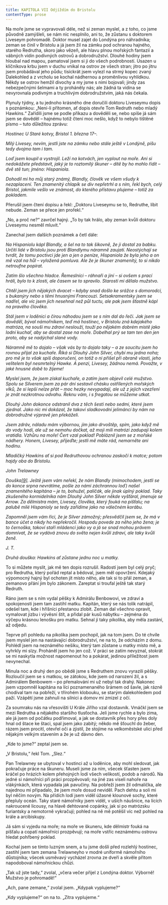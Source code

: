 ```yaml
---
title: KAPITOLA VII Odjíždím do Bristolu
contentType: prose
---
```


<section>

Na moře jsme se vypravovali déle, než si zeman myslel, a z toho, co jsme původně zamýšleli, se nám nic nesplnilo, ani to, že zůstanu s doktorem Liveseym pohromadě. Doktor musel zajet do Londýna pro náhradníka; zeman se činil v Bristolu a já jsem žil na zámku pod ochranou hajného, starého Redrutha, skoro jako vězeň, ale hlavu plnou mořských fantazií a vábných vidin podivných ostrovů a dobrodružství. Dlouhé hodiny jsem hloubal nad mapou, pamatoval jsem si ji do všech podrobností. Usazen u klíčníkova krbu jsem v duchu vnikal na ostrov ze všech stran; jitro po jitru jsem probádával jeho půdu; tisíckrát jsem vylezl na strmý kopec zvaný Dalekohled a z vrcholu se kochal nádhernou a proměnlivou vyhlídkou. Někdy se ostrov hemžil divochy a my jsme s nimi bojovali; jindy zas nebezpečnými šelmami a ty proháněly nás; ale žádná ta vidina se nevyrovnala podivným a truchlivým dobrodružstvím, jaká nás čekala.

Plynuly týdny, a tu jednoho krásného dne doručili doktoru Liveseymu dopis s poznámkou: „Není-li přítomen, ať dopis otevře Tom Redruth nebo mladý Hawkins.“ Zařídili jsme se podle příkazu a dověděli se, nebo spíše já sám jsem se dověděl – hajnému totiž čtení moc nešlo, když to nebylo tištěné písmo – tuto důležitou zprávu:

_Hostinec U Staré kotvy, Bristol 1. března 17–._

_Milý Livesey, nevím, jestli jste na zámku nebo stále ještě v Londýně, píšu tedy dvojmo tam i tam._

_Loď jsem koupil a vystrojil. Leží na kotvách, jen vyplout na moře. Ani si nedokážete představit, jaký je to roztomilý škuner – dítě by ho mohlo řídit – dvě stě tun; jméno: Hispaniola._

_Dohodil mi ho můj starý známý, Blandly, člověk ve všem všudy k nezaplacení. Ten znamenitý chlapík se div nepřetrhl a s ním, řekl bych, celý Bristol, jakmile vešlo ve známost, do kterého přístavu plujeme – totiž za pokladem._

Přerušil jsem čtení dopisu a řekl: „Doktoru Liveseymu se to, Redruthe, líbit nebude. Zeman se přece jen prořekl.“

„No, a proč ne?“ zavrčel hajný. „To by tak hrálo, aby zeman kvůli doktoru Liveseymu nesměl mluvit.“

Zanechal jsem dalších poznámek a četl dále:

_Na Hispaniolu kápl Blandly, a šel na to tak šikovně, že ji dostal za babku. Určití lidé v Bristolu jsou proti Blandlymu náramně zaujatí. Neostýchají se tvrdit, že tomu poctivci jde jen a jen o peníze, Hispaniola že byla jeho a on mě vzal na hůl – vyložená pomluva. Ale že je škuner znamenitý, to si nikdo netroufne popírat._

_Zatím šlo všechno hladce. Řemeslníci – ráhnaři a jiní – si ovšem s prací hráli, bylo to k zlosti, ale časem se to spravilo. Starosti mi dělalo mužstvo._

_Chtěl jsem jich nějakých dvacet – kdyby snad došlo ke srážce s domorodci, s bukanýry nebo s těmi hnusnými Francouzi. Setsakramentsky jsem se nadřel, ale víc jsem jich nesehnal než půl tuctu, ale pak jsem šťastně kápl na pravého člověka._

_Stál jsem v loděnici a čirou náhodou jsem se s ním dal do řeči. Jak jsem se dověděl, býval námořníkem, teď má hostinec, v Bristolu zná kdejakého matróza, na souši mu zdraví neslouží, touží po nějakém dobrém místě jako lodní kuchař, aby se dostal zase na moře. Dobelhal prý se tam ten den jen proto, aby se nadýchal slané vody._

_Náramně mě to dojalo – však vás by to dojalo taky – a ze soucitu jsem ho rovnou přijal za kuchaře. Říká si Dlouhý John Silver, chybí mu jedna noha; pro mě je to však spíš doporučení, on totiž o ni přišel při obraně vlasti, jeho velitelem byl nesmrtelný Hawke. A penzi, Livesey, žádnou nemá. Považte, v jaké hnusné době to žijeme!_

_Myslel jsem, že jsem získal kuchaře, a zatím jsem objevil celé mužstvo. Spolu se Silverem jsem za pár dní sestavil chásku ostřílených mořských vlků, že si lepší nelze přát – moc hezky nevypadají, ale už z jejich vzezření je znát nezkrotnou odvahu. Řeknu vám, i s fregatou se můžeme utkat._

_Dlouhý John dokonce odstranil dva z těch šesti nebo sedmi, které jsem zjednal. Jako nic mi dokázal, že takoví sladkovodní jelimánci by nám na dobrodružné výpravě jen překáželi._

_Jsem zdráv, náladu mám výbornou, jím jako drvoštěp, spím, jako když mě do vody hodí, ale už se nemohu dočkat, až moji milí matrózi zadupají kolem vratidla. Vzhůru na moře! Čert vzal poklad! Pobláznil jsem se z mořské nádhery. Honem, Livesey, přijeďte; jestli mě máte rád, nemarněte ani hodinu._

_Mladičký Hawkins ať si pod Redruthovou ochranou zaskočí k matce; potom hajdy oba do Bristolu._

_John Trelawney_

__Douška_[\[9\]](./resources/undefined). Ještě jsem vám neřekl, že nám Blandly (mimochodem, jestli se do konce srpna nevrátíme, pošle za námi záchrannou loď) našel znamenitého kapitána – je to, bohužel, paličák, ale jinak úplný poklad. Taky zkušeného kormidelníka nám Dlouhý John Silver někde vyšťáral, jmenuje se Arrow. Za dělmistra mám, Livesey, člověka, který fouká na píšťalu; na palubě milé Hispanioly se tedy zařídíme jako na válečném korábu._

_Zapomněl jsem vám říci, že je Silver zámožný; přesvědčil jsem se, že má v bance účet a nikdy ho nepřekročil. Hospodu povede za něho jeho žena; je to černoška, takoví staří mládenci jako vy a já se snad mohou právem domnívat, že se vydává znovu do světa nejen kvůli zdraví, ale taky kvůli ženě._

_J. T._

__Druhá douška:_ Hawkins ať zůstane jednu noc u matky._

To si můžete myslit, jak mě ten dopis rozrušil. Radostí jsem byl celý pryč; pro Redrutha, který pořád reptal a bědoval, jsem měl opovržení. Kdejaký výpomocný hajný byl ochoten jít místo něho, ale tak si to přál zeman, a zemanovo přání jim bylo zákonem. Zareptat si troufal ještě tak starý Redruth.

Ráno jsem se s ním vydal pěšky k Admirálu Benbowovi, ve zdraví a spokojenosti jsem tam zastihl matku. Kapitán, který se nás tolik natrápil, odešel tam, kde i hříšníci přestanou zlobit. Zeman dal všechno opravit, vymalovat jizbu i vývěsní štít, a přidal pár kusů nábytku – zejména do výčepu krásnou lenošku pro matku. Sehnal jí taky pikolíka, aby měla zastání, až odjedu.

Teprve při pohledu na pikolíka jsem pochopil, jak na tom jsem. Do té chvíle jsem myslel jen na nastávající dobrodružství, ne na to, že odcházím z domu. Pohlédl jsem na neznámého nešiku, který tam zůstane u matky místo mě, a vyhrkly mi slzy. Proháněl jsem ho jen což. V práci se zatím nevyznal, stokrát se mi naskytla možnost napomenout ho a pokárat, jedinou příležitost jsem nevynechal.

Minula noc a druhý den po obědě jsme s Redruthem znovu vyrazili pěšky. Rozloučil jsem se s matkou, se zátokou, kde jsem od narození žil, a s Admirálem Benbowem – po přemalování mi už nebyl tak drahý. Nakonec jsem vzpomněl kapitána na líci poznamenaného šrámem od šavle, jak rázně chodíval tam na pobřeží, v třírohém klobouku, se starým dalekohledem pod paží. Vzápětí jsme zahnuli na silnici a domov mi zmizel z očí.

Za soumraku nás na vřesovišti U Krále Jiřího vzal dostavník. Vmáčkl jsem se mezi Redrutha a nějakého staršího tlusťocha. Jeli jsme rychle a bylo zima, ale já jsem od počátku podřimoval, a jak se dostavník přes hory přes doly hnal od štace ke štaci, spal jsem jako zabitý; někdo mě šťouchl do žeber, rázem jsem procitl, otevřel oči a zjistil, že stojíme na velkoměstské ulici před nějakým velkým stavením a že je už dávno den.

„Kde to jsme?“ zeptal jsem se.

„V Bristolu,“ řekl Tom. „Slez.“

Pan Trelawney se ubytoval v hostinci až u loděnice, aby mohl sledovat, jak pokračuje práce na škuneru. Museli jsme za ním, všecek šťasten jsem kráčel po hrázích kolem přehojných lodí všech velikostí, podob a národů. Na jedné si námořníci při práci prozpěvovali; na jiné zas viseli nahoře na vlákýnkách, která vypadala jak pavučiny. Na pobřeží jsem žil odmalička, ale najednou mi připadalo, že jsem moře dosud neviděl. Pach dehtu a soli mi byl něčím novým. Na přídích lodí jsem viděl úžasné klounové sochy, které přepluly oceán. Taky staré námořníky jsem viděl, v uších náušnice, na lících nakroucené licousy, na hlavě dehtované copánky, jak si po matrózsku furiantsky a nemotorně vykračují; pohled na ně mě potěšil víc než pohled na krále a arcibiskupy.

Já sám si vyjedu na moře; na moře ve škuneru, kde dělmistr fouká na píšťalu a copatí námořníci prozpěvují; na moře vstříc neznámému ostrovu hledat pohřbený poklad.

Kochal jsem se tímto luzným snem, a tu jsme došli před rozlehlý hostinec, zastihl jsem tam zemana Trelawneyho v modré uniformě námořního důstojníka; všecek usměvavý vycházel zrovna ze dveří a skvěle přitom napodoboval námořnickou chůzi.

„Tak už jste tady,“ zvolal, „včera večer přijel z Londýna doktor. Výborně! Mužstvo je pohromadě!“

„Ach, pane zemane,“ zvolal jsem. „Kdypak vyplujeme?“

„Kdy vyplujeme?“ on na to. „Zítra vyplujeme.“

</section>
